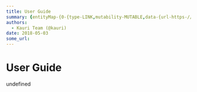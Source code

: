 ```yaml
---
title: User Guide
summary: {entityMap-{0-{type-LINK,mutability-MUTABLE,data-{url-https-//github.com/ethereum/ens/blob/master/ensutils.js},1-{type-LINK,mutability-MUTABLE,data-{url-https-//github.com/ethereum/ens/blob/master/ensutils-testnet.js},2-{type-LINK,mutability-MUTABLE,data-{url-https-//docs.ens.domains/en/latest/userguide.html-interacting},3-{type-LINK,mutability-MUTABLE,data-{url-https-//github.com/ethereum/EIPs/issues/162},4-{type-LINK,mutability-MUTABLE,data-{url-https-//github.com/ethereum/ens/blob/master/cont
authors:
  - Kauri Team (@kauri)
date: 2018-05-03
some_url: 
---
```


# User Guide


undefined
